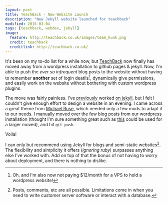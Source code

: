```yaml
---
layout: post
title: TeachBack - New Website Launch
description: "New Jekyll website launched for teachback"
modified: 2015-03-04
tags: [teachback, webdev, jekyll]
image:
  feature: http://teachback.co.uk/images/team_hunk.png
  credit: teachback
  creditlink: http://teachback.co.uk/
---
```


It's been on my to-do list for a while now, but [TeachBack](http://teachback.co.uk) now finally has moved away from a wordpress installation to github pages & jekyll. Now, I'm able to push the *ever so infrequent* blog posts to the website without having to remember **another** set of login deatils[^1], dynamically give permissions, and easily work on the website without bothering with custom wordpress plugins.

[^1]: Oh, and I'm also now not paying $12/month for a VPS to hold a wordpress website!

The move was fairly painless. I've [previously](https://github.com/darioml/votepascal.com) worked [on jekyll](http://labs.hailocab.com/), but I felt I couldn't give enough effort to design a website in an evening. I came across a great theme from [Michael Rose](http://mmistakes.github.io/minimal-mistakes/), which needed only a few mods to adapt it to our needs. I manually moved over the few blog posts from our wordpress installation (thought I'm sure something great such as [this](https://github.com/benbalter/wordpress-to-jekyll-exporter) could be used for a larger moved), and hit `git push`. 

Voila!

I can only but recommend using Jekyll for blogs and semi-static websites[^2]. The flexibility and simplicity it offers (*ignoring ruby*) surpasses anything else I've worked with. Add on top of that the bonus of not having to worry about deployment, and there is nothing to dislike. 

[^2]: Posts, comments, etc are all possible. Limitations come in when you need to write customer server software or interact with a database.
